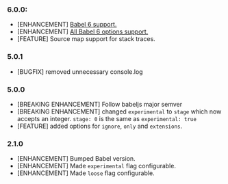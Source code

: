 ### 6.0.0:
- [ENHANCEMENT] [Babel 6 support.](http://babeljs.io/blog/2015/10/29/6.0.0/)
- [ENHANCEMENT] [All Babel 6 options support.](https://babeljs.io/docs/usage/options/)
- [FEATURE] Source map support for stack traces.

### 5.0.1
* [BUGFIX] removed unnecessary console.log

### 5.0.0
* [BREAKING ENHANCEMENT] Follow babeljs major semver
* [BREAKING ENHANCEMENT] changed `experimental` to `stage` which now accepts an integer. `stage: 0` is the same as `experimental: true`
* [FEATURE] added options for `ignore`, `only` and `extensions`.

### 2.1.0

* [ENHANCEMENT] Bumped Babel version.
* [ENHANCEMENT] Made `experimental` flag configurable.
* [ENHANCEMENT] Made `loose` flag configurable.
